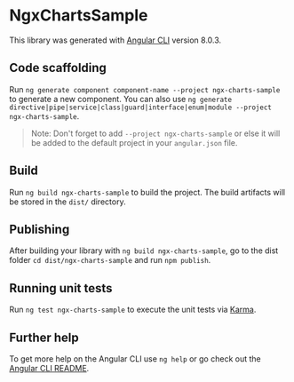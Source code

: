 # NgxChartsSample

This library was generated with [Angular CLI](https://github.com/angular/angular-cli) version 8.0.3.

## Code scaffolding

Run `ng generate component component-name --project ngx-charts-sample` to generate a new component. You can also use `ng generate directive|pipe|service|class|guard|interface|enum|module --project ngx-charts-sample`.
> Note: Don't forget to add `--project ngx-charts-sample` or else it will be added to the default project in your `angular.json` file. 

## Build

Run `ng build ngx-charts-sample` to build the project. The build artifacts will be stored in the `dist/` directory.

## Publishing

After building your library with `ng build ngx-charts-sample`, go to the dist folder `cd dist/ngx-charts-sample` and run `npm publish`.

## Running unit tests

Run `ng test ngx-charts-sample` to execute the unit tests via [Karma](https://karma-runner.github.io).

## Further help

To get more help on the Angular CLI use `ng help` or go check out the [Angular CLI README](https://github.com/angular/angular-cli/blob/master/README.md).

